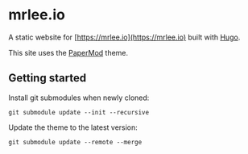 # mrlee.io

A static website for [https://mrlee.io](https://mrlee.io) built with [Hugo](https://gohugo.io).

This site uses the [PaperMod](https://themes.gohugo.io/themes/hugo-papermod/) theme.

## Getting started

Install git submodules when newly cloned:

```
git submodule update --init --recursive
```

Update the theme to the latest version:

```
git submodule update --remote --merge
```

